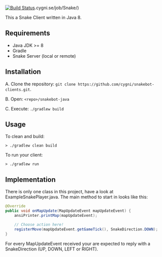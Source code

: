 [![Build Status](http://jenkins.snake.cygni.se/buildStatus/icon?job=Snake-Client-Java)](http://jenkins.snake.cygni.se/job/Snake-Client-Java/).cygni.se/job/Snake/)

This a Snake Client written in Java 8.

## Requirements

* Java JDK >= 8
* Gradle
* Snake Server (local or remote)

## Installation

A. Clone the repository: `git clone https://github.com/cygni/snakebot-clients.git`.

B. Open: `<repo>/snakebot-java`

C. Execute: `./gradlew build`

## Usage

To clean and build:
```
> ./gradlew clean build
```

To run your client:
```
> ./gradlew run
```

## Implementation

There is only one class in this project, have a look at ExampleSnakePlayer.java. The main method to start in looks like this:

```java
@Override
public void onMapUpdate(MapUpdateEvent mapUpdateEvent) {
    ansiPrinter.printMap(mapUpdateEvent);

    // Choose action here!
    registerMove(mapUpdateEvent.getGameTick(), SnakeDirection.DOWN);
}
```

For every MapUpdateEvent received your are expected to reply with a SnakeDirection (UP, DOWN, LEFT or RIGHT). 
